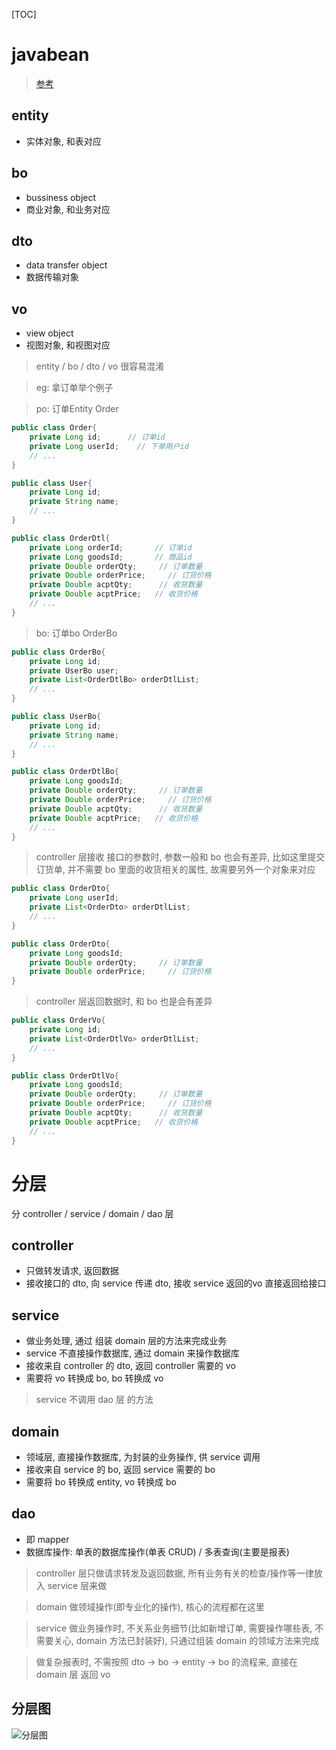 [TOC]

# javabean

> [参考](https://blog.csdn.net/zjrbiancheng/article/details/6253232)

## entity

- 实体对象, 和表对应

## bo

- bussiness object
- 商业对象, 和业务对应

## dto

- data transfer object
- 数据传输对象

## vo

- view object
- 视图对象, 和视图对应

> entity / bo / dto / vo 很容易混淆

> eg: 拿订单举个例子

> po: 订单Entity Order

```java
public class Order{
    private Long id;      // 订单id
    private Long userId;    // 下单用户id
    // ...
}

public class User{
    private Long id;    
    private String name;    
    // ...
}

public class OrderDtl{
    private Long orderId;       // 订单id          
    private Long goodsId;       // 商品id
    private Double orderQty;     // 订单数量
    private Double orderPrice;     // 订货价格
    private Double acptQty;      // 收货数量
    private Double acptPrice;   // 收货价格
    // ...
}
```

> bo: 订单bo OrderBo

```java
public class OrderBo{
    private Long id;
    private UserBo user;
    private List<OrderDtlBo> orderDtlList; 
    // ...
}

public class UserBo{
    private Long id;
    private String name;
    // ...
}

public class OrderDtlBo{
    private Long goodsId;
    private Double orderQty;     // 订单数量
    private Double orderPrice;     // 订货价格
    private Double acptQty;      // 收货数量
    private Double acptPrice;   // 收货价格
    // ...
}
```

> controller 层接收 接口的参数时, 参数一般和 bo 也会有差异, 比如这里提交订货单, 并不需要 bo 里面的收货相关的属性, 故需要另外一个对象来对应

```java
public class OrderDto{
    private Long userId;
    private List<OrderDto> orderDtlList; 
    // ...
}

public class OrderDto{
    private Long goodsId;
    private Double orderQty;     // 订单数量
    private Double orderPrice;     // 订货价格
}
```

> controller 层返回数据时, 和 bo 也是会有差异

```java
public class OrderVo{
    private Long id;    
    private List<OrderDtlVo> orderDtlList; 
    // ...
}

public class OrderDtlVo{
    private Long goodsId;
    private Double orderQty;     // 订单数量
    private Double orderPrice;     // 订货价格
    private Double acptQty;      // 收货数量
    private Double acptPrice;   // 收货价格
    // ...
}
```

# 分层

分 controller / service / domain / dao 层

## controller

- 只做转发请求, 返回数据
- 接收接口的 dto, 向 service 传递 dto, 接收 service 返回的vo 直接返回给接口

## service

- 做业务处理, 通过 组装 domain 层的方法来完成业务
- service 不直接操作数据库, 通过 domain 来操作数据库
- 接收来自 controller 的 dto, 返回 controller 需要的 vo
- 需要将 vo 转换成 bo, bo 转换成 vo

> service 不调用 dao 层 的方法

## domain

- 领域层, 直接操作数据库, 为封装的业务操作, 供 service 调用
- 接收来自 service 的 bo, 返回 service 需要的 bo
- 需要将 bo 转换成 entity, vo 转换成 bo

## dao

- 即 mapper
- 数据库操作: 单表的数据库操作(单表 CRUD) / 多表查询(主要是报表)

> controller 层只做请求转发及返回数据, 所有业务有关的检查/操作等一律放入 service 层来做

> domain 做领域操作(即专业化的操作), 核心的流程都在这里 

> service 做业务操作时, 不关系业务细节(比如新增订单, 需要操作哪些表, 不需要关心, domain 方法已封装好), 只通过组装 domain 的领域方法来完成

> 做复杂报表时, 不需按照 dto -> bo -> entity -> bo 的流程来, 直接在 domain 层 返回 vo

## 分层图

![分层图](http://owz8v0b5i.bkt.clouddn.com/%E6%97%A0%E6%A0%87%E9%A2%98.png)
